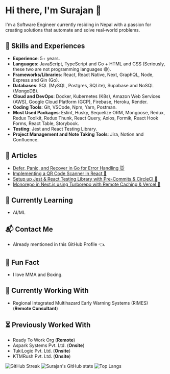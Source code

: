 # Hi there, I'm Surajan 👋
I'm a Software Engineer currently residing in Nepal with a passion for creating solutions that automate and solve real-world problems.

## 🏁 Skills and Experiences
- **Experience**: 5+ years.
- **Languages**: JavaScript, TypeScript and Go + HTML and CSS (Seriously, these two are not programming languages 😅).
- **Frameworks/Libraries**: React, React Native, Next, GraphQL, Node, Express and Gin (Go).
- **Databases**: SQL (MySQL, Postgres, SQLite), Supabase and NoSQL (MongoDB).
- **Cloud and DevOps**: Docker, Kubernetes (K8s), Amazon Web Services (AWS), Google Cloud Platform (GCP), Firebase, Heroku, Render.
- **Coding Tools**: Git, VSCode, Npm, Yarn, Postman.
- **Most Used Packages**: Eslint, Husky, Sequelize ORM, Mongoose, Redux, Redux Toolkit, Redux Thunk, React Query, Axios, Formik, React Hook Forms, React Table, Storybook.
- **Testing**: Jest and React Testing Library.
- **Project Management and Note Taking Tools**: Jira, Notion and Confluence.

## 📖 Articles
- [Defer, Panic, and Recover in Go for Error Handling 🐭](https://medium.com/readytowork-org/defer-panic-and-recover-in-go-for-error-handling-ca34792f00d8)
- [Implementing a QR Code Scanner in React 📸](https://medium.com/readytowork-org/implementing-a-qr-code-scanner-in-react-4c8f4e3c6f2e)
- [Setup up Jest & React Testing Library with Pre-Commits & CircleCI 🧪](https://medium.com/readytowork-org/setup-up-jest-react-testing-library-with-pre-commits-circleci-2890d8453da1)
- [Monorepo in Next.js using Turborepo with Remote Caching & Vercel 🚀](https://medium.com/readytowork-org/monorepo-in-next-js-using-turborepo-with-remote-caching-vercel-bc30ebde8951)

## 🧠 Currently Learning
- AI/ML

## 📬 Contact Me
- Already mentioned in this GitHub Profile 👈.

## 🎉 Fun Fact
- I love MMA and Boxing.

## 💼 Currently Working With
- Regional Integrated Multihazard Early Warning Systems (RIMES) (**Remote Consultant**)

## ⏳ Previously Worked With
- Ready To Work Org (**Remote**)
- Aspark Systems Pvt. Ltd. (**Onsite**)
- TukiLogic Pvt. Ltd. (**Onsite**)
- KTMRush Pvt. Ltd. (**Onsite**)

![GitHub Streak](https://streak-stats.demolab.com?user=SurajanShrestha&theme=transparent&card_width=600)
![Surajan's GitHub stats](https://github-readme-stats.vercel.app/api?username=SurajanShrestha&show_icons=true&theme=transparent&count_private=true&card_width=600px)
![Top Langs](https://github-readme-stats.vercel.app/api/top-langs/?username=SurajanShrestha&layout=compact&theme=transparent&card_width=600px)


<!--
**SurajanShrestha/SurajanShrestha** is a ✨ _special_ ✨ repository because its `README.md` (this file) appears on your GitHub profile.

Here are some ideas to get you started:

- 🔭 I’m currently working on ...
- 🌱 I’m currently learning ...
- 👯 I’m looking to collaborate on ...
- 🤔 I’m looking for help with ...
- 💬 Ask me about ...
- 📫 How to reach me: ...
- 😄 Pronouns: ...
- ⚡ Fun fact: ...
-->
